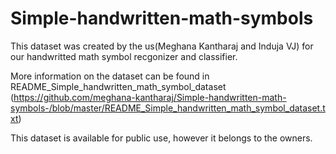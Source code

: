# Simple-handwritten-math-symbols
This dataset was created by the us(Meghana Kantharaj and Induja VJ) for our handwritted math symbol recgonizer and classifier.

More information on the dataset can be found in README_Simple_handwritten_math_symbol_dataset (https://github.com/meghana-kantharaj/Simple-handwritten-math-symbols-/blob/master/README_Simple_handwritten_math_symbol_dataset.txt)

This dataset is available for public use, however it belongs to the owners.
